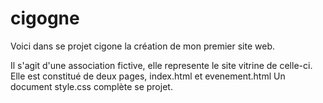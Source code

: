 # cigogne

Voici dans se projet cigone la création de mon premier site web.

Il s'agit d'une association fictive, elle represente le site vitrine de celle-ci.
Elle est constitué de deux pages, index.html et evenement.html
Un document style.css complète se projet.
